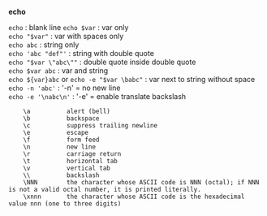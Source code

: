 **echo**  

`echo` : blank line
`echo $var` : var only  
`echo "$var"` : var with spaces only  
`echo abc` : string only  
`echo 'abc "def"'` : string with double quote  
`echo "$var \"abc\""` : double quote inside double quote  
`echo $var abc` : var and string  
`echo ${var}abc` or `echo -e "$var \babc"`  : var next to string without space  
`echo -n 'abc'` : '-n' = no new line  
`echo -e '\nabc\n'` : '-e' = enable translate backslash  
```
    \a          alert (bell)  
    \b          backspace
    \c          suppress trailing newline
    \e          escape 
    \f          form feed
    \n          new line
    \r          carriage return
    \t          horizontal tab
    \v          vertical tab
    \\          backslash
    \NNN        the character whose ASCII code is NNN (octal); if NNN is not a valid octal number, it is printed literally.
    \xnnn       the character whose ASCII code is the hexadecimal value nnn (one to three digits)
```
